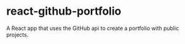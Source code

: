 # react-github-portfolio
A React app that uses the GitHub api to create a portfolio with public projects.
